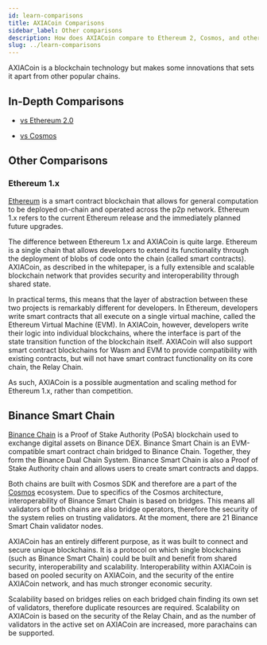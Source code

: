 ```yaml
---
id: learn-comparisons
title: AXIACoin Comparisons
sidebar_label: Other comparisons
description: How does AXIACoin compare to Ethereum 2, Cosmos, and other chains?
slug: ../learn-comparisons
---
```


AXIACoin is a blockchain technology but makes some innovations that sets it apart from other popular
chains.

## In-Depth Comparisons

- [vs Ethereum 2.0](learn-comparison-ethereum-2.md)

- [vs Cosmos](learn-comparisons-cosmos.md)

## Other Comparisons

### Ethereum 1.x

[Ethereum](https://ethereum.org) is a smart contract blockchain that allows for general computation
to be deployed on-chain and operated across the p2p network. Ethereum 1.x refers to the current
Ethereum release and the immediately planned future upgrades.

The difference between Ethereum 1.x and AXIACoin is quite large. Ethereum is a single chain that
allows developers to extend its functionality through the deployment of blobs of code onto the chain
(called smart contracts). AXIACoin, as described in the whitepaper, is a fully extensible and
scalable blockchain network that provides security and interoperability through shared state.

In practical terms, this means that the layer of abstraction between these two projects is
remarkably different for developers. In Ethereum, developers write smart contracts that all execute
on a single virtual machine, called the Ethereum Virtual Machine (EVM). In AXIACoin, however,
developers write their logic into individual blockchains, where the interface is part of the state
transition function of the blockchain itself. AXIACoin will also support smart contract blockchains
for Wasm and EVM to provide compatibility with existing contracts, but will not have smart contract
functionality on its core chain, the Relay Chain.

As such, AXIACoin is a possible augmentation and scaling method for Ethereum 1.x, rather than
competition.

## Binance Smart Chain

[Binance Chain](https://www.binance.com) is a Proof of Stake Authority (PoSA) blockchain used to
exchange digital assets on Binance DEX. Binance Smart Chain is an EVM-compatible smart contract
chain bridged to Binance Chain. Together, they form the Binance Dual Chain System. Binance Smart
Chain is also a Proof of Stake Authority chain and allows users to create smart contracts and dapps.

Both chains are built with Cosmos SDK and therefore are a part of the
[Cosmos](learn-comparisons-cosmos.md) ecosystem. Due to specifics of the Cosmos architecture,
interoperability of Binance Smart Chain is based on bridges. This means all validators of both
chains are also bridge operators, therefore the security of the system relies on trusting
validators. At the moment, there are 21 Binance Smart Chain validator nodes.

AXIACoin has an entirely different purpose, as it was built to connect and secure unique
blockchains. It is a protocol on which single blockchains (such as Binance Smart Chain) could be
built and benefit from shared security, interoperability and scalability. Interoperability within
AXIACoin is based on pooled security on AXIACoin, and the security of the entire AXIACoin network,
and has much stronger economic security.

Scalability based on bridges relies on each bridged chain finding its own set of validators,
therefore duplicate resources are required. Scalability on AXIACoin is based on the security of the
Relay Chain, and as the number of validators in the active set on AXIACoin are increased, more
parachains can be supported.
